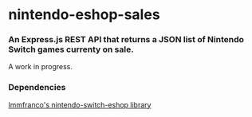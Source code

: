 # nintendo-eshop-sales

### An Express.js REST API that returns a JSON list of Nintendo Switch games currenty on sale. 
A work in progress.

### Dependencies
[lmmfranco's nintendo-switch-eshop library](https://github.com/lmmfranco/nintendo-switch-eshop)

